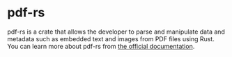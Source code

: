 # pdf-rs

pdf-rs is a crate that allows the developer to parse and manipulate data and metadata such as embedded text and images from PDF files using Rust. You can learn more about pdf-rs from [the official documentation](https://docs.rs/pdf/latest/pdf/).
